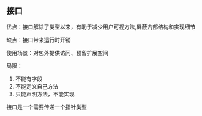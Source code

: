 ## 接口

优点：接口解除了类型以来，有助于减少用户可视方法,屏蔽内部结构和实现细节

缺点：接口带来运行时开销

使用场景：对包外提供访问、预留扩展空间

局限：
1. 不能有字段
2. 不能定义自己方法
3. 只能声明方法，不能实现


接口是一个需要传递一个指针类型

